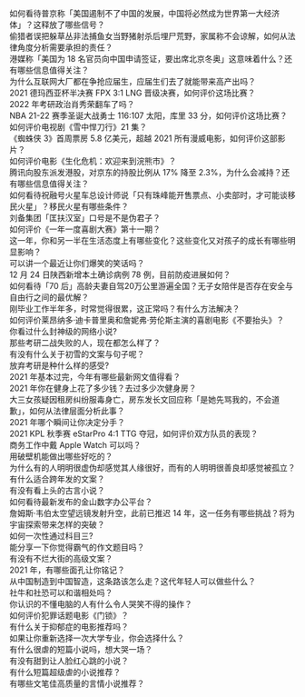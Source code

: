 如何看待普京称「美国遏制不了中国的发展，中国将必然成为世界第一大经济体」？这释放了哪些信号？  
偷猎者误把躲草丛非法捕鱼女当野猪射杀后埋尸荒野，家属称不会谅解，如何从法律角度分析需要承担的责任？  
港媒称「美国为 18 名官员向中国申请签证，要出席北京冬奥」这意味着什么？还有哪些信息值得关注？  
为什么互联网大厂都在争抢应届生，应届生们去了就能带来高产出吗？  
2021 德玛西亚杯半决赛 FPX 3:1 LNG 晋级决赛，如何评价这场比赛？  
2022 年考研政治肖秀荣翻车了吗？  
NBA 21-22 赛季圣诞大战勇士 116:107 太阳，库里 33 分，如何评价这场比赛？  
如何评价电视剧《雪中悍刀行》21 集？  
《蜘蛛侠 3》首周票房 5.8 亿美元，超越 2021 所有漫威电影，如何评价这部影片？  
如何评价电影《生化危机：欢迎来到浣熊市》？  
腾讯向股东派发港股，对京东的持股比例从 17% 降至 2.3%，为什么会减持？还有哪些信息值得关注？  
如何看待祝融号火星车总设计师说「只有珠峰能开售票点、小卖部时，才可能谈移民火星」？移民火星有哪些条件？  
刘备集团「匡扶汉室」口号是不是伪君子？  
如何评价《一年一度喜剧大赛》第十一期？  
这一年，你和另一半在生活态度上有哪些变化？这些变化又对孩子的成长有哪些明显影响？  
可以讲一个最近让你们爆笑的笑话吗？  
12 月 24 日陕西新增本土确诊病例 78 例，目前防疫进展如何？  
如何看待「70 后」高龄夫妻自驾20万公里游遍全国？无子女陪伴是否存在安全与自由行之间的最优解？  
刚毕业工作半年多，时常觉得很累，这正常吗？有什么方法解决？  
如何评价莱昂纳多·迪卡普里奥和詹妮弗·劳伦斯主演的喜剧电影《不要抬头》？  
你看过什么封神级的网络小说?  
那些考研二战失败的人，现在都怎么样了？  
有没有什么关于初雪的文案与句子呢？  
放弃考研是种什么样的感受?  
2021 年基本过完，今年有哪些最新网文值得看？  
2021 年你在健身上花了多少钱？去过多少次健身房？  
大三女孩疑因租房纠纷服毒身亡，房东发长文回应称「是她先骂我的，不会道歉」，如何从法律层面分析此事？  
2021 年哪个瞬间让你决定分手？  
2021 KPL 秋季赛 eStarPro 4:1 TTG 夺冠，如何评价双方队员的表现？  
商务工作中戴 Apple Watch 可以吗？  
用破壁机能做出哪些好吃的？  
为什么有的人明明很虚伪却感觉其人缘很好，而有的人明明很善良却感觉被孤立？  
有什么适合跨年发的文案？  
有没有看上头的古言小说？  
如何看待最新发布的金山数字办公平台？  
詹姆斯·韦伯太空望远镜发射升空，此前已推迟 14 年，这一任务有哪些挑战？将为宇宙探索带来怎样的突破？  
如何一次性通过科目三?  
能分享一下你觉得霸气的作文题目吗？  
有没有不烂大街的高级文案？  
2021 年，有哪些面孔让你铭记？  
从中国制造到中国智造，这条路该怎么走？这代年轻人可以做些什么？  
社牛和社恐可以和谐相处吗？  
你认识的不懂电脑的人有什么令人哭笑不得的操作？  
如何评价犯罪话题电影《门锁》？  
有什么关于抑郁症的电影推荐吗？  
如果让你重新选择一次大学专业，你会选择什么？  
有什么很虐的短篇小说吗，想大哭一场？  
有没有甜到让人脸红心跳的小说？  
有什么短篇超级虐的小说推荐？  
有哪些文笔佳高质量的言情小说推荐？  
